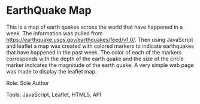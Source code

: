 # EarthQuake Map
This is a map of earth quakes across the world that have happened in a week. The information was pulled from https://earthquake.usgs.gov/earthquakes/feed/v1.0/. Then using JavaScript and leaflet a map was created with colored markers to indicate earthquakes that have happened in the past week. The color of each of the markers corresponds with the depth of the earth quake and the size of the circle marker indicates the magnitude of the earth quake. A very simple web page was made to display the leaflet map.

Role: Sole Author 

Tools: JavaScript, Leaflet, HTML5, API 
